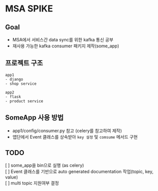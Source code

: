 # MSA SPIKE

## Goal  
- MSA에서 서비스간 data sync를 위한 kafka 통신 공부
- 재사용 가능한 kafka consumer 패키지 제작(some_app)

## 프로젝트 구조
```
app1
- django
- shop service

app2
- flask
- product service
```

## SomeApp 사용 방법
- app1/config/consumer.py 참고 (celery를 참고하여 제작)
- 앱단에서 Event 클래스를 상속받아 `key 설정` 및 `comsume` 메서드 구현


## TODO
[ ] some_app을 bin으로 실행 (as celery)  
[ ] Event 클래스를 기반으로 auto generated documentation 작업(topic, key, value)  
[ ] multi topic 지원여부 결정
